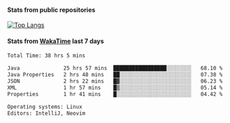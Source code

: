 #### Stats from public repositories

[![Top Langs](https://github-readme-stats.vercel.app/api/top-langs/?username=hyoghurt&layout=compact&exclude_repo=multiserver,docker_compose&langs_count=6)](https://github.com/anuraghazra/github-readme-stats)

#### Stats from [WakaTime](https://wakatime.com/@hyoghurt) last 7 days
<!--START_SECTION:waka-->

```txt
Total Time: 38 hrs 5 mins

Java              25 hrs 57 mins  █████████████████░░░░░░░░   68.10 %
Java Properties   2 hrs 48 mins   ██░░░░░░░░░░░░░░░░░░░░░░░   07.38 %
JSON              2 hrs 22 mins   █▓░░░░░░░░░░░░░░░░░░░░░░░   06.23 %
XML               1 hr 57 mins    █▒░░░░░░░░░░░░░░░░░░░░░░░   05.14 %
Properties        1 hr 41 mins    █░░░░░░░░░░░░░░░░░░░░░░░░   04.42 %

Operating systems: Linux
Editors: IntelliJ, Neovim
```

<!--END_SECTION:waka-->
